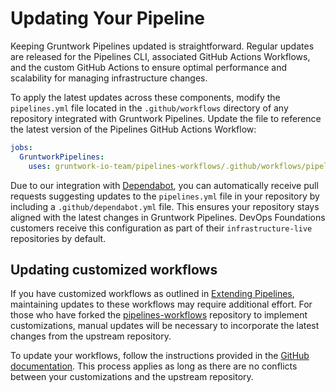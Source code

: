 # Updating Your Pipeline

Keeping Gruntwork Pipelines updated is straightforward. Regular updates are released for the Pipelines CLI, associated GitHub Actions Workflows, and the custom GitHub Actions to ensure optimal performance and scalability for managing infrastructure changes.

To apply the latest updates across these components, modify the `pipelines.yml` file located in the `.github/workflows` directory of any repository integrated with Gruntwork Pipelines. Update the file to reference the latest version of the Pipelines GitHub Actions Workflow:

```yml
jobs:
  GruntworkPipelines:
    uses: gruntwork-io-team/pipelines-workflows/.github/workflows/pipelines-root.yml@v0.0.5
```

Due to our integration with [Dependabot](https://docs.github.com/en/code-security/getting-started/dependabot-quickstart-guide), you can automatically receive pull requests suggesting updates to the `pipelines.yml` file in your repository by including a `.github/dependabot.yml` file. This ensures your repository stays aligned with the latest changes in Gruntwork Pipelines. DevOps Foundations customers receive this configuration as part of their `infrastructure-live` repositories by default.

## Updating customized workflows

If you have customized workflows as outlined in [Extending Pipelines](/2.0/docs/pipelines/guides/extending-pipelines.md), maintaining updates to these workflows may require additional effort. For those who have forked the [pipelines-workflows](https://github.com/gruntwork-io/pipelines-workflows) repository to implement customizations, manual updates will be necessary to incorporate the latest changes from the upstream repository.

To update your workflows, follow the instructions provided in the [GitHub documentation](https://docs.github.com/en/github/collaborating-with-issues-and-pull-requests/syncing-a-fork). This process applies as long as there are no conflicts between your customizations and the upstream repository.


